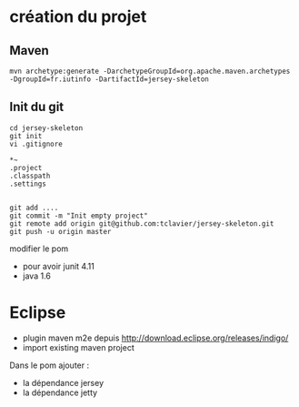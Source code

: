 # création du projet
## Maven
    
    mvn archetype:generate -DarchetypeGroupId=org.apache.maven.archetypes -DgroupId=fr.iutinfo -DartifactId=jersey-skeleton

## Init du git

    cd jersey-skeleton
    git init 
    vi .gitignore
    
    *~
    .project
    .classpath
    .settings


    git add ....
    git commit -m "Init empty project"
    git remote add origin git@github.com:tclavier/jersey-skeleton.git
    git push -u origin master

modifier le pom 

- pour avoir junit 4.11
- java 1.6

# Eclipse

- plugin maven m2e depuis http://download.eclipse.org/releases/indigo/
- import existing maven project

Dans le pom ajouter :
- la dépendance jersey
- la dépendance jetty

